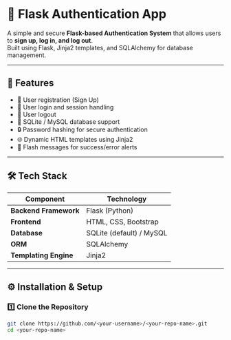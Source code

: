 # 🔐 Flask Authentication App

A simple and secure **Flask-based Authentication System** that allows users to **sign up, log in, and log out**.  
Built using Flask, Jinja2 templates, and SQLAlchemy for database management.

---

## 🚀 Features

- 🧾 User registration (Sign Up)
- 🔑 User login and session handling
- 🚪 User logout
- 💾 SQLite / MySQL database support
- 🔒 Password hashing for secure authentication
- 🌐 Dynamic HTML templates using Jinja2
- 📢 Flash messages for success/error alerts

---

## 🛠️ Tech Stack

| Component | Technology |
|------------|-------------|
| **Backend Framework** | Flask (Python) |
| **Frontend** | HTML, CSS, Bootstrap |
| **Database** | SQLite (default) / MySQL |
| **ORM** | SQLAlchemy |
| **Templating Engine** | Jinja2 |

---

## ⚙️ Installation & Setup

### 1️⃣ Clone the Repository
```bash
git clone https://github.com/<your-username>/<your-repo-name>.git
cd <your-repo-name>
